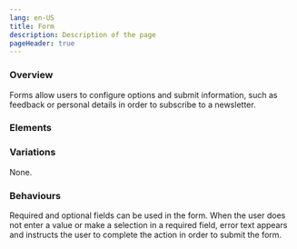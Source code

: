 ```yaml
---
lang: en-US
title: Form
description: Description of the page
pageHeader: true
---
```


### Overview
Forms allow users to configure options and submit information, such as feedback or personal details in order to subscribe to a newsletter.


### Elements
<PreviewImage :image="$withBase('/images/form-elements-sample.png')" :contents="[{ title: 'Title (heading levels / optional)', text: 'Title (heading levels / optional)' }, { title: 'Title (optional)', text: 'Title (optional)' }, { x: 0, y: 0, title: 'Field label', text: 'Field label' }, { title: 'Help text (optional)', text: 'Help text (optional)' }, { x: 0, y: 12, title: 'Placeholder text (optional)', text: 'Placeholder text (optional)' }, { x: 0, y: 30, title: 'Text field (optional)', text: 'Text field (optional)' }, { x: 34, y: 0, title: 'Dropdown (optional)', text: 'Dropdown (optional)' }, { x: 74, y: 15, title: 'Checkbox (optional)', text: 'Checkbox (optional)' }, { x: 74, y: -2, title: 'Radio button (optional)', text: 'Radio button (optional)' }, { x: 34, y: 20, title: 'Error state (optional)', text: 'Error state (optional)' }, { x: 34, y: 33, title: 'Disabled state (optional)', text: 'Disabled state (optional)' }, { title: 'Legal disclaimer (optional)', text: 'Legal disclaimer (optional)' }, { title: 'Primary button (optional)', text: 'Primary button (optional)' }, { title: 'Text button (optional)', text: 'Text button (optional)' }]">
<template #code>
<CodeGroup>
<CodeGroupItem title="HTML">

```html
<form class="form">
  <div class="form-inputs">
    <div class="inputs-container">
      <div class="input-container">
        <input type="text" id="component-input" class="form-control form-input" placeholder="Placeholder">
        <div class="error-container">
          <span><svg width="16" height="16" viewBox="0 0 16 16" fill="none" xmlns="http://www.w3.org/2000/svg"><path fill-rule="evenodd" clip-rule="evenodd" d="M8.87105 1.31586C8.38961 0.450175 7.61059 0.451233 7.12974 1.31586L0.204546 13.7681C-0.276894 14.6338 0.120689 15.3337 1.09126 15.3337H14.9095C15.8771 15.3337 16.2771 14.6327 15.7962 13.7681L8.87105 1.31586ZM8 10.667C7.55092 10.667 7.17605 10.3244 7.13577 9.87708L6.78623 5.99495C6.72201 5.28164 7.2838 4.66699 8 4.66699C8.7162 4.66699 9.27799 5.28164 9.21377 5.99495L8.86423 9.87708C8.82395 10.3244 8.44908 10.667 8 10.667ZM6.66667 12.667C6.66667 13.4049 7.25641 14.0003 8 14.0003C8.74359 14.0003 9.33333 13.4049 9.33333 12.667C9.33333 11.9291 8.74359 11.3337 8 11.3337C7.25641 11.3337 6.66667 11.9291 6.66667 12.667Z" fill="#DC3545"/></svg></span><span>How dare you!</span>
        </div>
      </div>
      <div class="input-container">
        <select id="component-select" title="Placeholder">
          <option value="1">Australian Industry Participation Authority</option>
          <option value="2">Anti-Dumping Commission</option>
          <option value="3">AusIndustry</option>
          <option value="3">Australian Industry Participation Authority...</option>
          <option value="3">Australian Radioactive Waste Authority</option>
        </select>
        <div class="error-container">
          <span><svg width="16" height="16" viewBox="0 0 16 16" fill="none" xmlns="http://www.w3.org/2000/svg"><path fill-rule="evenodd" clip-rule="evenodd" d="M8.87105 1.31586C8.38961 0.450175 7.61059 0.451233 7.12974 1.31586L0.204546 13.7681C-0.276894 14.6338 0.120689 15.3337 1.09126 15.3337H14.9095C15.8771 15.3337 16.2771 14.6327 15.7962 13.7681L8.87105 1.31586ZM8 10.667C7.55092 10.667 7.17605 10.3244 7.13577 9.87708L6.78623 5.99495C6.72201 5.28164 7.2838 4.66699 8 4.66699C8.7162 4.66699 9.27799 5.28164 9.21377 5.99495L8.86423 9.87708C8.82395 10.3244 8.44908 10.667 8 10.667ZM6.66667 12.667C6.66667 13.4049 7.25641 14.0003 8 14.0003C8.74359 14.0003 9.33333 13.4049 9.33333 12.667C9.33333 11.9291 8.74359 11.3337 8 11.3337C7.25641 11.3337 6.66667 11.9291 6.66667 12.667Z" fill="#DC3545"/></svg></span><span>How dare you!</span>
        </div>
      </div>
      <div class="check-container">
        <input class="form-check-input" type="radio" value="" aria-label="Radio button for following text input">
        <label class="form-check-label" for="flexCheckFirst">Label</label>
      </div>
      <div class="check-container">
        <input class="form-check-input" type="checkbox" value="" id="flexCheckFirst">
        <label class="form-check-label" for="flexCheckFirst">Label</label>
      </div>
    </div>
  </div>
</form>
```

  </CodeGroupItem>
</CodeGroup>
</template>
</PreviewImage>

### Variations
None.

### Behaviours
Required and optional fields can be used in the form. When the user does not enter a value or make a selection in a required field, error text appears and instructs the user to complete the action in order to submit the form.


